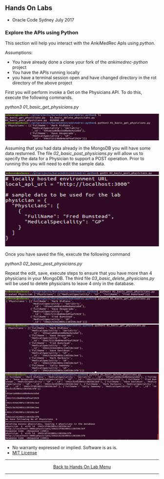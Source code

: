 ## Hands On Labs

- Oracle Code Sydney July 2017

### Explore the APIs using Python

This section will help you interact with the AnkiMedRec ApIs using *python*.

Assumptions:
- You have already done a clone your fork of the *ankimedrec-python* project
- You have the APIs running locally
- you have a terminal session open and have changed directory in the rot directory of the above project

First you will perform invoke a Get on the Physicians API. 
To do this, execute the following commands.

*python3 01_basic_get_physicians.py*

<img src="./img/python1.PNG" />

Assuming that you had data already in the MongoDB you will have some data resturned.
The file *02_basic_post_physicians.py* will allow us to specify the data for a Physician to support a POST operation. Prior to running this you will need to edit the sample data.

<img src="./img/python2.PNG" />


<img src="./img/python2a.PNG" />

Once you have saved the file, execute the following command

*python3 02_basic_post_physicians.py*

Repeat the edit, save, execute steps to ensure that you have more than 4 physicians in your MongoDB.
The third file *03_basic_delete_physicians.py* will be used to delete physicians to leave 4 only in the database.


<img src="./img/python3.PNG" />

<img src="./img/python4.PNG" />

<img src="./img/python5.PNG" />

<img src="./img/python6.PNG" />

* No warranty expressed or implied.  Software is as is.
* [MIT License](http://www.opensource.org/licenses/mit-license.html)

<hr />
<center>
<a href="../../handsonlabs" class="btn" >Back to Hands On Lab Menu</a>
<center />
<hr />


